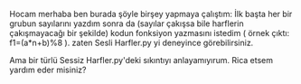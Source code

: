Hocam merhaba ben burada şöyle birşey yapmaya çalıştım:
İlk başta her bir grubun sayılarını yazdım sonra da (sayılar çakışsa bile harflerin çakışmayacağı bir şekilde) kodun fonksiyon yazmasını istedim ( örnek çıktı: f1=(a*n+b)%8 ). zaten Sesli Harfler.py yi deneyince görebilirsiniz.

Ama bir türlü Sessiz Harfler.py'deki sıkıntıyı anlayamıyırum. Rica etsem yardım eder misiniz?
